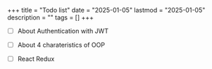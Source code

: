+++
title = "Todo list"
date = "2025-01-05"
lastmod = "2025-01-05"
description = ""
tags = []
+++

- [ ] About Authentication with JWT
- [ ] About 4 charateristics of OOP
- [ ] React Redux




